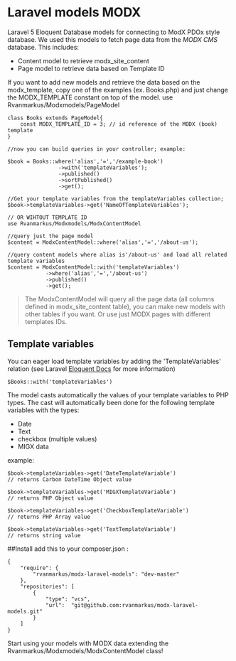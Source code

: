 # Laravel models MODX

Laravel 5 Eloquent Database models for connecting to ModX PDOx style database. We used this models to fetch page data from the *MODX CMS* database. This includes:

  - Content model to retrieve modx_site_content 
  - Page model to retrieve data based on Template ID

If you want to add new models and retrieve the data based on the modx_template, copy one of the examples (ex. Books.php) and just change the MODX_TEMPLATE constant on top of the model.
    use Rvanmarkus/Modxmodels/PageModel

    class Books extends PageModel{
        const MODX_TEMPLATE_ID = 3; // id reference of the MODX (book) template
    }
    
    //now you can build queries in your controller; example:
   
    $book = Books::where('alias','=','/example-book')
                    ->with('templateVariables');
                    ->published()
                    ->sortPublished()
                    ->get();

    //Get your template variables from the templateVariables collection;                    
    $book->templateVariables->get('NameOfTemplateVariables');
    
    // OR WIHTOUT TEMPLATE ID
    use Rvanmarkus/Modxmodels/ModxContentModel
    
    //query just the page model
    $content = ModxContentModel::where('alias','=','/about-us');
   
    //query content models where alias is'/about-us' and load all related template variables  
    $content = ModxContentModel::with('templateVariables')
                ->where('alias','=','/about-us')
                ->published()
                ->get();


> The ModxContentModel will query all the page data (all columns defined in modx_site_content table), you can make new models with other tables if you want. Or use just MODX pages with different templates IDs.

## Template variables
 You can eager load template variables by adding the 'TemplateVariables' relation (see Laravel [Eloquent Docs](http://laravel.com/docs/eloquent) for more information)
    
    $Books::with('templateVariables')
    
The model casts automatically the values of your template variables to PHP types. The cast will automatically been done for the following template variables with the types:
  - Date
  - Text
  - checkbox (multiple values)
  - MIGX data

example: 

    $book->templateVariables->get('DateTemplateVariable') 
    // returns Carbon DateTime Object value
        
    $book->templateVariables->get('MIGXTemplateVariable') 
    // returns PHP Object value
    
    $book->templateVariables->get('CheckboxTemplateVariable') 
    // returns PHP Array value
    
    $book->templateVariables->get('TextTemplateVariable') 
    // returns string value
    

 
##Install
add this to your composer.json : 
    
    {
        "require": {
            "rvanmarkus/modx-laravel-models": "dev-master"
        },
        "repositories": [
            {
                "type": "vcs",
                "url":  "git@github.com:rvanmarkus/modx-laravel-models.git"
            }
        ]
    }

Start using your models with MODX data extending the Rvanmarkus/Modxmodels/ModxContentModel class! 

